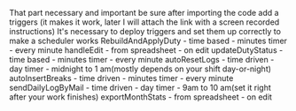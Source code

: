 That part necessary and important be sure after importing the code add a triggers (it makes it work, later I will attach the link with a screen recorded instructions)
It's necessary to deploy triggers and set them up correctly to make a scheduler works
RebuildAndApplyDuty - time based - minutes timer - every minute
handleEdit - from spreadsheet - on edit
updateDutyStatus - time based - minutes timer - every minute
autoResetLogs - time driven - day timer - midnight to 1 am(mostly depends on your shift day-or-night)
autoInsertBreaks - time driven - minutes timer - every minute
sendDailyLogByMail - time driven - day timer - 9am to 10 am(set it right after your work finishes)
exportMonthStats - from spreadsheet - on edit
